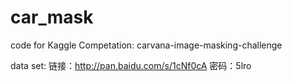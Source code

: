 # car_mask
code for Kaggle Competation: carvana-image-masking-challenge

data set:
链接：http://pan.baidu.com/s/1cNf0cA 密码：5lro
